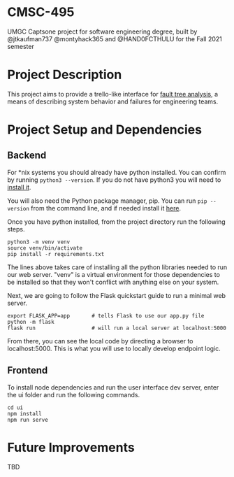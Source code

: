 # CMSC-495

UMGC Captsone project for software engineering degree, built by @jtkaufman737 @montyhack365 and @HAND0FCTHULU for the Fall 2021 semester 

# Project Description 

This project aims to provide a trello-like interface for [fault tree analysis](https://en.wikipedia.org/wiki/Fault_tree_analysis), a means of describing system behavior and failures for engineering teams. 

# Project Setup and Dependencies 

## Backend 

For *nix systems you should already have python installed. You can confirm by running `python3 --version`. If you do not have python3 you will need to [install it](https://www.python.org/downloads/).

You will also need the Python package manager, pip. You can run `pip --version` from the command line, and if needed install it [here](https://pip.pypa.io/en/stable/installation/).

Once you have python installed, from the project directory run the following steps.
```
python3 -m venv venv
source venv/bin/activate
pip install -r requirements.txt
```
The lines above takes care of installing all the python libraries needed to run our web server. "venv" is a virtual environment for those dependencies to be installed so that they won't conflict with anything else on your system. 

Next, we are going to follow the Flask quickstart guide to run a minimal web server.
```
export FLASK_APP=app       # tells Flask to use our app.py file 
python -m flask            
flask run                  # will run a local server at localhost:5000 
```

From there, you can see the local code by directing a browser to localhost:5000. This is what you will use to locally develop endpoint logic. 

## Frontend 

To install node dependencies and run the user interface dev server, enter the ui folder and run the following commands. 
```
cd ui
npm install 
npm run serve
```

# Future Improvements 

TBD 